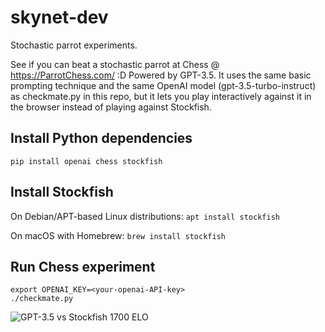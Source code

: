 # skynet-dev

Stochastic parrot experiments.

See if you can beat a stochastic parrot at Chess @ https://ParrotChess.com/ :D
Powered by GPT-3.5. It uses the same basic prompting technique and the same
OpenAI model (gpt-3.5-turbo-instruct) as checkmate.py in this repo, but it
lets you play interactively against it in the browser instead of playing
against Stockfish.

## Install Python dependencies

```pip install openai chess stockfish```

## Install Stockfish

On Debian/APT-based Linux distributions:
```apt install stockfish```

On macOS with Homebrew:
```brew install stockfish```

## Run Chess experiment

```
export OPENAI_KEY=<your-openai-API-key>
./checkmate.py
```

![GPT-3.5 vs Stockfish 1700 ELO](checkmate.gif)

